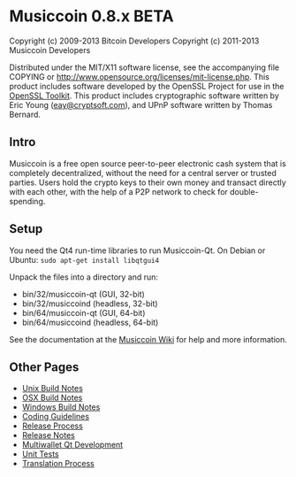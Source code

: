 Musiccoin 0.8.x BETA
====================

Copyright (c) 2009-2013 Bitcoin Developers
Copyright (c) 2011-2013 Musiccoin Developers

Distributed under the MIT/X11 software license, see the accompanying
file COPYING or http://www.opensource.org/licenses/mit-license.php.
This product includes software developed by the OpenSSL Project for use in the [OpenSSL Toolkit](http://www.openssl.org/). This product includes
cryptographic software written by Eric Young ([eay@cryptsoft.com](mailto:eay@cryptsoft.com)), and UPnP software written by Thomas Bernard.


Intro
---------------------
Musiccoin is a free open source peer-to-peer electronic cash system that is
completely decentralized, without the need for a central server or trusted
parties.  Users hold the crypto keys to their own money and transact directly
with each other, with the help of a P2P network to check for double-spending.


Setup
---------------------
You need the Qt4 run-time libraries to run Musiccoin-Qt. On Debian or Ubuntu:
	`sudo apt-get install libqtgui4`

Unpack the files into a directory and run:

- bin/32/musiccoin-qt (GUI, 32-bit)
- bin/32/musiccoind (headless, 32-bit)
- bin/64/musiccoin-qt (GUI, 64-bit)
- bin/64/musiccoind (headless, 64-bit)

See the documentation at the [Musiccoin Wiki](http://musiccoin.info)
for help and more information.


Other Pages
---------------------
- [Unix Build Notes](build-unix.md)
- [OSX Build Notes](build-osx.md)
- [Windows Build Notes](build-msw.md)
- [Coding Guidelines](coding.md)
- [Release Process](release-process.md)
- [Release Notes](release-notes.md)
- [Multiwallet Qt Development](multiwallet-qt.md)
- [Unit Tests](unit-tests.md)
- [Translation Process](translation_process.md)
